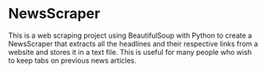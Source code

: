 # NewsScraper
This is a web scraping project using BeautifulSoup with Python to create a NewsScraper that extracts all the headlines and their respective links from a website and stores it in a text file.
This is useful for many people who wish to keep tabs on previous news articles.

